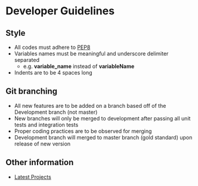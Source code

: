 # Developer Guidelines

## Style
- All codes must adhere to [PEP8](https://www.python.org/dev/peps/pep-0008/)
- Variables names must be meaningful and underscore delimiter separated
  - e.g. **variable_name** instead of **variableName**
- Indents are to be 4 spaces long 

## Git branching
- All new features are to be added on a branch based off of the Development branch (not master)
- New branches will only be merged to development after passing all unit tests and integration tests
- Proper coding practices are to be observed for merging
- Development branch will merged to master branch (gold standard) upon release of new version

## Other information
- [Latest Projects](https://github.com/snazrul1/Shingho/projects)
